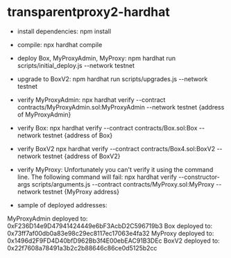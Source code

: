 # transparentproxy2-hardhat
+ install dependencies: npm install
+ compile: npx hardhat compile
+ deploy Box, MyProxyAdmin, MyProxy: npm hardhat run scripts/initial_deploy.js --network testnet
+ upgrade to BoxV2: npm hardhat run scripts/upgrades.js --network testnet
+ verify MyProxyAdmin: npx hardhat verify  --contract contracts/MyProxyAdmin.sol:MyProxyAdmin  --network testnet {address of MyProxyAdmin}
+ verify Box: npx hardhat verify  --contract contracts/Box.sol:Box  --network testnet {address of Box}
+ verify BoxV2 npx hardhat verify --contract contracts/Box4.sol:BoxV2 --network testnet {address of BoxV2}
+ verify MyProxy: 
Unfortunately you can't verify it using the command line.
The following command will fail:
npx hardhat verify  --constructor-args scripts/arguments.js --contract contracts/MyProxy.sol:MyProxy --network testnet {MyProxy address}


+ sample of deployed addresses:

MyProxyAdmin deployed to:  0xF236D14e9D47941424449e6bF3AcbD2C596719b3
Box deployed to:  0x73ff7af00db0a83e98c29ec8117ec17063e4fa32
MyProxy deployed to:  0x1496d2F9FD4D40bfD962Bb3f4E00ebEAC91B3DEc
BoxV2 deployed to: 0x22f7608a78491a3b2c2b88646c86ce0d5125b2cc


